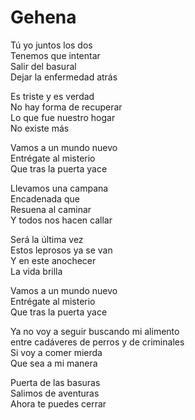 # Gehena  

Tú yo juntos los dos  
Tenemos que intentar  
Salir del basural  
Dejar la enfermedad atrás  

Es triste y es verdad  
No hay forma de recuperar   
Lo que fue nuestro hogar  
No existe más  

Vamos a un mundo nuevo  
Entrégate al misterio  
Que tras la puerta yace  

Llevamos una campana  
Encadenada que  
Resuena al caminar  
Y todos nos hacen callar  

Será la última vez  
Estos leprosos ya se van  
Y en este anochecer  
La vida brilla  

Vamos a un mundo nuevo  
Entrégate al misterio  
Que tras la puerta yace  

Ya no voy a seguir buscando mi alimento  
entre cadáveres de perros y de criminales  
Si voy a comer mierda  
Que sea a mi manera  

Puerta de las basuras  
Salimos de aventuras  
Ahora te puedes cerrar  
